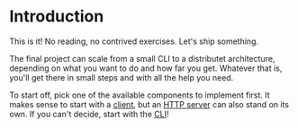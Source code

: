 # Introduction

This is it!
No reading, no contrived exercises.
Let's ship something.

The final project can scale from a small CLI to a distributet architecture, depending on what you want to do and how far you get.
Whatever that is, you'll get there in small steps and with all the help you need.

To start off, pick one of the available components to implement first.
It makes sense to start with a [client](clients.md), but an [HTTP server](servers/http.md) can also stand on its own.
If you can't decide, start with the [CLI](clients/cli.md)!
